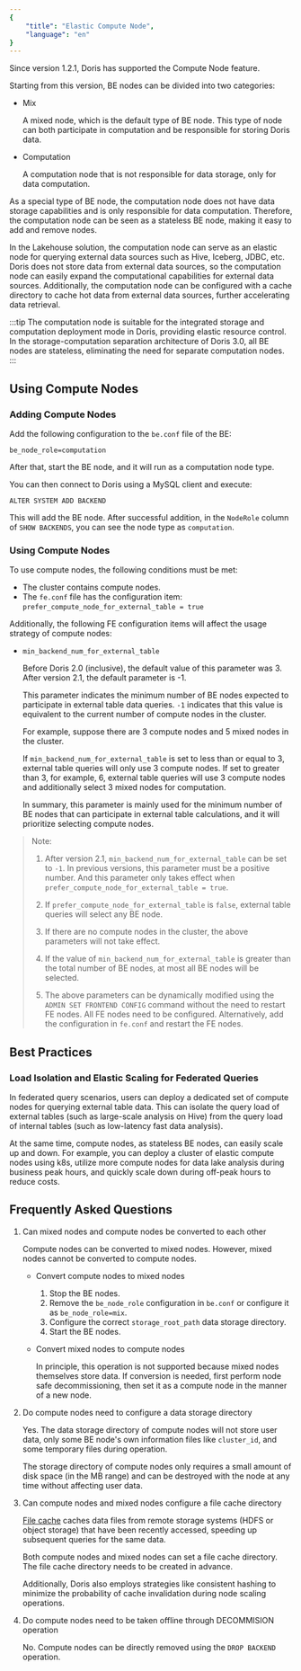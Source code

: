 ```yaml
---
{
    "title": "Elastic Compute Node",
    "language": "en"
}
---
```


Since version 1.2.1, Doris has supported the Compute Node feature.

Starting from this version, BE nodes can be divided into two categories:

- Mix

    A mixed node, which is the default type of BE node. This type of node can both participate in computation and be responsible for storing Doris data.

- Computation

    A computation node that is not responsible for data storage, only for data computation.

As a special type of BE node, the computation node does not have data storage capabilities and is only responsible for data computation. Therefore, the computation node can be seen as a stateless BE node, making it easy to add and remove nodes.

In the Lakehouse solution, the computation node can serve as an elastic node for querying external data sources such as Hive, Iceberg, JDBC, etc. Doris does not store data from external data sources, so the computation node can easily expand the computational capabilities for external data sources. Additionally, the computation node can be configured with a cache directory to cache hot data from external data sources, further accelerating data retrieval.

:::tip
The computation node is suitable for the integrated storage and computation deployment mode in Doris, providing elastic resource control. In the storage-computation separation architecture of Doris 3.0, all BE nodes are stateless, eliminating the need for separate computation nodes.
:::

## Using Compute Nodes

### Adding Compute Nodes

Add the following configuration to the `be.conf` file of the BE:

`be_node_role=computation`

After that, start the BE node, and it will run as a computation node type.

You can then connect to Doris using a MySQL client and execute:

`ALTER SYSTEM ADD BACKEND`

This will add the BE node. After successful addition, in the `NodeRole` column of `SHOW BACKENDS`, you can see the node type as `computation`.

### Using Compute Nodes

To use compute nodes, the following conditions must be met:

- The cluster contains compute nodes.
- The `fe.conf` file has the configuration item: `prefer_compute_node_for_external_table = true`

Additionally, the following FE configuration items will affect the usage strategy of compute nodes:

- `min_backend_num_for_external_table`

    Before Doris 2.0 (inclusive), the default value of this parameter was 3. After version 2.1, the default parameter is -1.

    This parameter indicates the minimum number of BE nodes expected to participate in external table data queries. `-1` indicates that this value is equivalent to the current number of compute nodes in the cluster.

    For example, suppose there are 3 compute nodes and 5 mixed nodes in the cluster.

    If `min_backend_num_for_external_table` is set to less than or equal to 3, external table queries will only use 3 compute nodes. If set to greater than 3, for example, 6, external table queries will use 3 compute nodes and additionally select 3 mixed nodes for computation.

    In summary, this parameter is mainly used for the minimum number of BE nodes that can participate in external table calculations, and it will prioritize selecting compute nodes.

> Note:
> 
> 1. After version 2.1, `min_backend_num_for_external_table` can be set to `-1`. In previous versions, this parameter must be a positive number. And this parameter only takes effect when `prefer_compute_node_for_external_table = true`.
> 
> 2. If `prefer_compute_node_for_external_table` is `false`, external table queries will select any BE node.
> 
> 3. If there are no compute nodes in the cluster, the above parameters will not take effect.
> 
> 4. If the value of `min_backend_num_for_external_table` is greater than the total number of BE nodes, at most all BE nodes will be selected.
> 
> 5. The above parameters can be dynamically modified using the `ADMIN SET FRONTEND CONFIG` command without the need to restart FE nodes. All FE nodes need to be configured. Alternatively, add the configuration in `fe.conf` and restart the FE nodes.

## Best Practices

### Load Isolation and Elastic Scaling for Federated Queries

In federated query scenarios, users can deploy a dedicated set of compute nodes for querying external table data. This can isolate the query load of external tables (such as large-scale analysis on Hive) from the query load of internal tables (such as low-latency fast data analysis).

At the same time, compute nodes, as stateless BE nodes, can easily scale up and down. For example, you can deploy a cluster of elastic compute nodes using k8s, utilize more compute nodes for data lake analysis during business peak hours, and quickly scale down during off-peak hours to reduce costs.

## Frequently Asked Questions

1. Can mixed nodes and compute nodes be converted to each other

    Compute nodes can be converted to mixed nodes. However, mixed nodes cannot be converted to compute nodes.
    
    - Convert compute nodes to mixed nodes

        1. Stop the BE nodes.
        2. Remove the `be_node_role` configuration in `be.conf` or configure it as `be_node_role=mix`.
        3. Configure the correct `storage_root_path` data storage directory.
        4. Start the BE nodes.

    - Convert mixed nodes to compute nodes

        In principle, this operation is not supported because mixed nodes themselves store data. If conversion is needed, first perform node safe decommissioning, then set it as a compute node in the manner of a new node.

2. Do compute nodes need to configure a data storage directory

    Yes. The data storage directory of compute nodes will not store user data, only some BE node's own information files like `cluster_id`, and some temporary files during operation.
    
    The storage directory of compute nodes only requires a small amount of disk space (in the MB range) and can be destroyed with the node at any time without affecting user data.

3. Can compute nodes and mixed nodes configure a file cache directory

    [File cache](../lakehouse/filecache) caches data files from remote storage systems (HDFS or object storage) that have been recently accessed, speeding up subsequent queries for the same data.
    
    Both compute nodes and mixed nodes can set a file cache directory. The file cache directory needs to be created in advance.
    
    Additionally, Doris also employs strategies like consistent hashing to minimize the probability of cache invalidation during node scaling operations.

4. Do compute nodes need to be taken offline through DECOMMISION operation

    No. Compute nodes can be directly removed using the `DROP BACKEND` operation.
